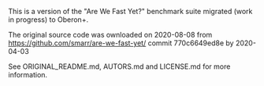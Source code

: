 This is a version of the "Are We Fast Yet?" benchmark suite
migrated (work in progress) to Oberon+.

The original source code was ownloaded on 2020-08-08 from 
https://github.com/smarr/are-we-fast-yet/
commit 770c6649ed8e by 2020-04-03

See ORIGINAL_README.md, AUTORS.md and LICENSE.md for
more information. 
